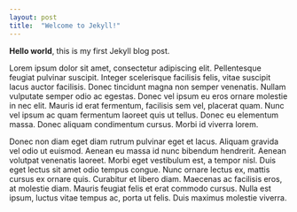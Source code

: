 ```yaml
---
layout: post
title:  "Welcome to Jekyll!"
---
```


**Hello world**, this is my first Jekyll blog post.

Lorem ipsum dolor sit amet, consectetur adipiscing elit. Pellentesque feugiat pulvinar suscipit. Integer scelerisque facilisis felis, vitae suscipit lacus auctor facilisis. Donec tincidunt magna non semper venenatis. Nullam vulputate semper odio ac egestas. Donec vel ipsum eu eros ornare molestie in nec elit. Mauris id erat fermentum, facilisis sem vel, placerat quam. Nunc vel ipsum ac quam fermentum laoreet quis ut tellus. Donec eu elementum massa. Donec aliquam condimentum cursus. Morbi id viverra lorem.

Donec non diam eget diam rutrum pulvinar eget et lacus. Aliquam gravida vel odio ut euismod. Aenean eu massa id nunc bibendum hendrerit. Aenean volutpat venenatis laoreet. Morbi eget vestibulum est, a tempor nisl. Duis eget lectus sit amet odio tempus congue. Nunc ornare lectus ex, mattis cursus ex ornare quis. Curabitur et libero diam. Maecenas ac facilisis eros, at molestie diam. Mauris feugiat felis et erat commodo cursus. Nulla est ipsum, luctus vitae tempus ac, porta ut felis. Duis maximus molestie viverra. 